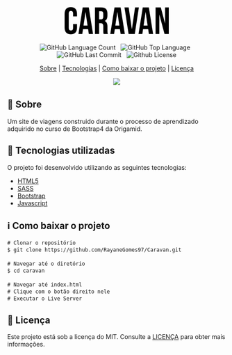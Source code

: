 <!DOCTYPE html>
<html lang="pt-br">
<head>
  <meta charset="UTF-8">
</head>

<body>
  
<div align="center">
  <img src="https://github.com/RayaneGomes97/Caravan/blob/main/img/caravan.svg"> <br> <br>
  <img alt="GitHub Language Count" src="https://img.shields.io/github/languages/count/RayaneGomes97/Caravan" /> &nbsp;
  <img alt="GitHub Top Language" src="https://img.shields.io/github/languages/top/RayaneGomes97/Caravan" /> &nbsp;
  <img alt="GitHub Last Commit" src="https://img.shields.io/github/last-commit/RayaneGomes97/Caravan" /> &nbsp;
  <img alt="Github License" src="https://img.shields.io/github/license/rayanegomes97/caravan" />

  


  <p>
     <a href="#sobre">Sobre</a>   |   
    <a href="#tecnologias">Tecnologias</a>   |   
    <a href="#como-baixar">Como baixar o projeto</a>   |   
    <a href="#licença">Licença</a>
  </p>

  <img src="https://ik.imagekit.io/RayaneGomes97/Portfolio/caravan_Tm09OMYI7">
</div>
 
  <!-------------------------------------------------------------- -->
## 🔖  Sobre <a id="sobre">
  Um site de viagens construido durante o processo de aprendizado adquirido no curso de Bootstrap4 da Origamid. 

 <!-------------------------------------------------------------- -->

## 🚀 Tecnologias utilizadas  <a id="tecnologias">
  
O projeto foi desenvolvido utilizando as seguintes tecnologias:

- [HTML5](https://developer.mozilla.org/pt-BR/docs/Web/HTML)
- [SASS](https://sass-lang.com/)
- [Bootstrap](https://getbootstrap.com/)
- [Javascript](https://developer.mozilla.org/pt-BR/docs/Web/JavaScript)

<!-------------------------------------------------------------- -->

## ℹ️ Como baixar o projeto <a id="como-baixar">
 
```
# Clonar o repositório
$ git clone https://github.com/RayaneGomes97/Caravan.git

# Navegar até o diretório
$ cd caravan

# Navegar até index.html
# Clique com o botão direito nele 
# Executar o Live Server

``` 

<!-------------------------------------------------------------- -->


## 📝 Licença <a id="licença">

Este projeto está sob a licença do MIT. Consulte a [LICENÇA](https://github.com/rayanegomes97/caravan/blob/main/LICENSE) para obter mais informações.



</body>
</html>




